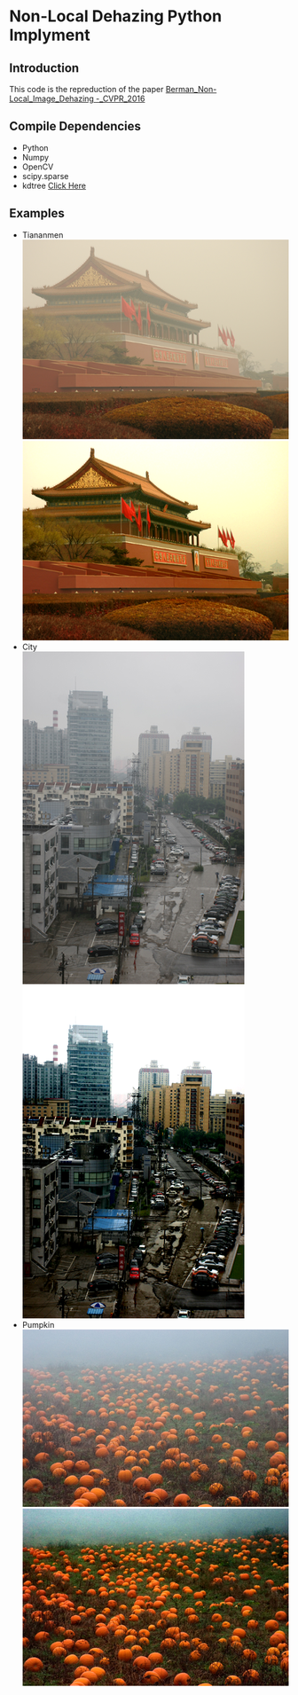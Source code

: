 # Non-Local Dehazing Python Implyment
## Introduction
This code is the repreduction of the paper 
[Berman_Non-Local_Image_Dehazing -_CVPR_2016](https://openaccess.thecvf.com/content_cvpr_2016/papers/Berman_Non-Local_Image_Dehazing_CVPR_2016_paper.pdf)
## Compile Dependencies
* Python
* Numpy
* OpenCV
* scipy.sparse
* kdtree [Click Here](https://github.com/stefankoegl/kdtree)

## Examples
* Tiananmen  
![tiananmen_input](./Pics/tiananmen_input.png)
![tiananmen_result](./Pics/tiananmen_result.png)
* City  
![city_input](./Pics/city_input.png)
![city_result](./Pics/city_result.png)
* Pumpkin  
![pumpkin_input](./Pics/pumpkin_input.png)
![pumpkin_result](./Pics/pumpkin_result.png)